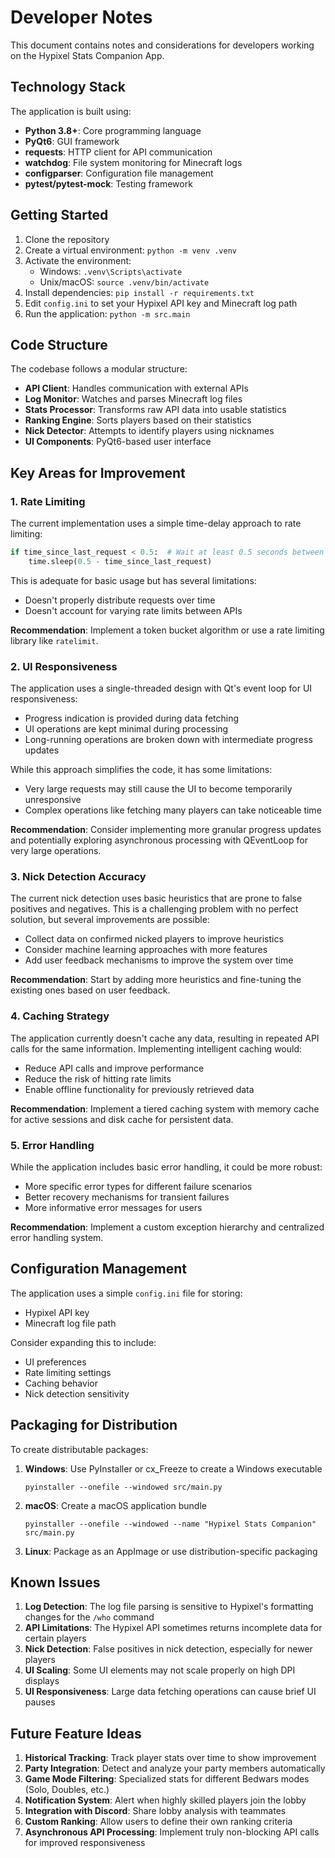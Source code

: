 # Developer Notes

This document contains notes and considerations for developers working on the Hypixel Stats Companion App.

## Technology Stack

The application is built using:

- **Python 3.8+**: Core programming language
- **PyQt6**: GUI framework
- **requests**: HTTP client for API communication
- **watchdog**: File system monitoring for Minecraft logs
- **configparser**: Configuration file management
- **pytest/pytest-mock**: Testing framework

## Getting Started

1. Clone the repository
2. Create a virtual environment: `python -m venv .venv`
3. Activate the environment:
   - Windows: `.venv\Scripts\activate`
   - Unix/macOS: `source .venv/bin/activate`
4. Install dependencies: `pip install -r requirements.txt`
5. Edit `config.ini` to set your Hypixel API key and Minecraft log path
6. Run the application: `python -m src.main`

## Code Structure

The codebase follows a modular structure:

- **API Client**: Handles communication with external APIs
- **Log Monitor**: Watches and parses Minecraft log files
- **Stats Processor**: Transforms raw API data into usable statistics
- **Ranking Engine**: Sorts players based on their statistics
- **Nick Detector**: Attempts to identify players using nicknames
- **UI Components**: PyQt6-based user interface

## Key Areas for Improvement

### 1. Rate Limiting

The current implementation uses a simple time-delay approach to rate limiting:

```python
if time_since_last_request < 0.5:  # Wait at least 0.5 seconds between requests
    time.sleep(0.5 - time_since_last_request)
```

This is adequate for basic usage but has several limitations:

- Doesn't properly distribute requests over time
- Doesn't account for varying rate limits between APIs

**Recommendation**: Implement a token bucket algorithm or use a rate limiting library like `ratelimit`.

### 2. UI Responsiveness

The application uses a single-threaded design with Qt's event loop for UI responsiveness:

- Progress indication is provided during data fetching
- UI operations are kept minimal during processing
- Long-running operations are broken down with intermediate progress updates

While this approach simplifies the code, it has some limitations:

- Very large requests may still cause the UI to become temporarily unresponsive
- Complex operations like fetching many players can take noticeable time

**Recommendation**: Consider implementing more granular progress updates and potentially exploring asynchronous processing with QEventLoop for very large operations.

### 3. Nick Detection Accuracy

The current nick detection uses basic heuristics that are prone to false positives and negatives. This is a challenging problem with no perfect solution, but several improvements are possible:

- Collect data on confirmed nicked players to improve heuristics
- Consider machine learning approaches with more features
- Add user feedback mechanisms to improve the system over time

**Recommendation**: Start by adding more heuristics and fine-tuning the existing ones based on user feedback.

### 4. Caching Strategy

The application currently doesn't cache any data, resulting in repeated API calls for the same information. Implementing intelligent caching would:

- Reduce API calls and improve performance
- Reduce the risk of hitting rate limits
- Enable offline functionality for previously retrieved data

**Recommendation**: Implement a tiered caching system with memory cache for active sessions and disk cache for persistent data.

### 5. Error Handling

While the application includes basic error handling, it could be more robust:

- More specific error types for different failure scenarios
- Better recovery mechanisms for transient failures
- More informative error messages for users

**Recommendation**: Implement a custom exception hierarchy and centralized error handling system.

## Configuration Management

The application uses a simple `config.ini` file for storing:

- Hypixel API key
- Minecraft log file path

Consider expanding this to include:

- UI preferences
- Rate limiting settings
- Caching behavior
- Nick detection sensitivity

## Packaging for Distribution

To create distributable packages:

1. **Windows**: Use PyInstaller or cx_Freeze to create a Windows executable
   ```
   pyinstaller --onefile --windowed src/main.py
   ```

2. **macOS**: Create a macOS application bundle
   ```
   pyinstaller --onefile --windowed --name "Hypixel Stats Companion" src/main.py
   ```

3. **Linux**: Package as an AppImage or use distribution-specific packaging

## Known Issues

1. **Log Detection**: The log file parsing is sensitive to Hypixel's formatting changes for the `/who` command
2. **API Limitations**: The Hypixel API sometimes returns incomplete data for certain players
3. **Nick Detection**: False positives in nick detection, especially for newer players
4. **UI Scaling**: Some UI elements may not scale properly on high DPI displays
5. **UI Responsiveness**: Large data fetching operations can cause brief UI pauses

## Future Feature Ideas

1. **Historical Tracking**: Track player stats over time to show improvement
2. **Party Integration**: Detect and analyze your party members automatically
3. **Game Mode Filtering**: Specialized stats for different Bedwars modes (Solo, Doubles, etc.)
4. **Notification System**: Alert when highly skilled players join the lobby
5. **Integration with Discord**: Share lobby analysis with teammates
6. **Custom Ranking**: Allow users to define their own ranking criteria 
7. **Asynchronous API Processing**: Implement truly non-blocking API calls for improved responsiveness 